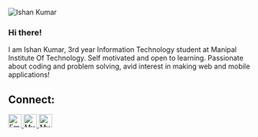 ![Ishan Kumar](https://capsule-render.vercel.app/api?type=waving&color=gradient&height=150&section=header&text=Ishan%20Kumar&fontSize=40&&fontAlignY=40)
### Hi there!
I am Ishan Kumar, 3rd year Information Technology student at Manipal Institute Of Technology. Self motivated and open to learning. Passionate about coding and problem solving, avid interest in making web and mobile applications!



## Connect:
<a href="mailto:itsik159@gmail.com">
  <img alt="Email" width="27px" src="https://upload.wikimedia.org/wikipedia/commons/7/7e/Gmail_icon_%282020%29.svg" />
</a>
<a href="https://twitter.com/ik159">
  <img alt="My Twitter Profile" width="27px" src="https://raw.githubusercontent.com/johan/svg-cleanups/master/logos/twitter.svg" />
</a>
<a href="https://www.linkedin.com/in/ik159/">
  <img alt="My LinkedIn Page" width="27px" src="https://raw.githubusercontent.com/peterthehan/peterthehan/master/assets/linkedin.svg" />
</a>

<!--
**ik159/ik159** is a ✨ _special_ ✨ repository because its `README.md` (this file) appears on your GitHub profile.

Here are some ideas to get you started:

- 🔭 I’m currently working on ...
- 🌱 I’m currently learning ...
- 👯 I’m looking to collaborate on ...
- 🤔 I’m looking for help with ...
- 💬 Ask me about ...
- 📫 How to reach me: ...
- 😄 Pronouns: ...
- ⚡ Fun fact: ...
-->
